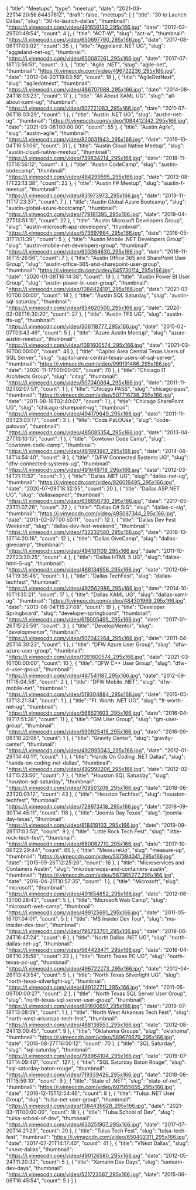 {
  "title": "Meetups",
  "type": "meetup",
  "date": "2021-03-22T14:20:56.6443761Z",
  "draft": false,
  "meetups": [
    {
      "title": "30 to Launch Dallas",
      "slug": "30-to-launch-dallas",
      "thumbnail": "https://i.vimeocdn.com/video/491656130_295x166.jpg",
      "date": "2012-02-29T01:49:54",
      "count": 4
    },
    {
      "title": "ACT-W",
      "slug": "act-w",
      "thumbnail": "https://i.vimeocdn.com/video/650697790_295x166.jpg",
      "date": "2017-08-06T17:09:02",
      "count": 35
    },
    {
      "title": "Aggieland .NET UG",
      "slug": "aggieland-net-ug",
      "thumbnail": "https://i.vimeocdn.com/video/650087261_295x166.jpg",
      "date": "2017-07-18T13:56:51",
      "count": 3
    },
    {
      "title": "Agile .NET",
      "slug": "agile-net",
      "thumbnail": "https://i.vimeocdn.com/video/496722236_295x166.jpg",
      "date": "2012-04-20T19:03:59",
      "count": 18
    },
    {
      "title": "AgileDotNext",
      "slug": "agiledotnext",
      "thumbnail": "https://i.vimeocdn.com/video/486707988_295x166.jpg",
      "date": "2014-08-24T18:03:23",
      "count": 17
    },
    {
      "title": "All About XAML UG",
      "slug": "all-about-xaml-ug",
      "thumbnail": "https://i.vimeocdn.com/video/507721083_295x166.jpg",
      "date": "2011-07-06T18:03:29",
      "count": 1
    },
    {
      "title": "Austin .NET UG",
      "slug": "austin-net-ug",
      "thumbnail": "https://i.vimeocdn.com/video/1084412342_295x166.jpg",
      "date": "2021-03-08T00:00:00",
      "count": 55
    },
    {
      "title": "Austin Agile",
      "slug": "austin-agile",
      "thumbnail": "https://i.vimeocdn.com/video/820031943_295x166.jpg",
      "date": "2019-10-04T16:51:06",
      "count": 31
    },
    {
      "title": "Austin Cloud Native Meetup",
      "slug": "austin-cloud-native-meetup",
      "thumbnail": "https://i.vimeocdn.com/video/739834214_295x166.jpg",
      "date": "2018-11-15T16:56:12",
      "count": 4
    },
    {
      "title": "Austin CodeCamp",
      "slug": "austin-codecamp",
      "thumbnail": "https://i.vimeocdn.com/video/484299595_295x166.jpg",
      "date": "2013-08-17T22:13:38",
      "count": 22
    },
    {
      "title": "Austin F# Meetup",
      "slug": "austin-f-meetup",
      "thumbnail": "https://i.vimeocdn.com/video/831973973_295x166.jpg",
      "date": "2019-11-11T17:23:37",
      "count": 7
    },
    {
      "title": "Austin Global Azure Bootcamp",
      "slug": "austin-global-azure-bootcamp",
      "thumbnail": "https://i.vimeocdn.com/video/779161395_295x166.jpg",
      "date": "2019-04-27T13:51:15",
      "count": 22
    },
    {
      "title": "Austin Microsoft Developers Group",
      "slug": "austin-microsoft-app-developers",
      "thumbnail": "https://i.vimeocdn.com/video/573697664_295x166.jpg",
      "date": "2016-05-31T11:11:39",
      "count": 5
    },
    {
      "title": "Austin Mobile .NET Developers Group",
      "slug": "austin-mobile-net-developers-group",
      "thumbnail": "https://i.vimeocdn.com/video/603364630_295x166.jpg",
      "date": "2016-11-16T15:26:56",
      "count": 7
    },
    {
      "title": "Austin Office 365 and SharePoint User Group",
      "slug": "austin-office-365-and-sharepoint-user-group",
      "thumbnail": "https://i.vimeocdn.com/video/845730114_295x166.jpg",
      "date": "2020-01-08T16:14:38",
      "count": 19
    },
    {
      "title": "Austin Power BI User Group",
      "slug": "austin-power-bi-user-group",
      "thumbnail": "https://i.vimeocdn.com/video/1084424191_295x166.jpg",
      "date": "2021-03-10T00:00:00",
      "count": 18
    },
    {
      "title": "Austin SQL Saturday",
      "slug": "austin-sql-saturday",
      "thumbnail": "https://i.vimeocdn.com/video/854620500_295x166.jpg",
      "date": "2020-02-08T16:30:20",
      "count": 27
    },
    {
      "title": "Austin TFS UG",
      "slug": "austin-tfs-ug",
      "thumbnail": "https://i.vimeocdn.com/video/506118777_295x166.jpg",
      "date": "2015-02-07T03:43:49",
      "count": 5
    },
    {
      "title": "Azure Austin Meetup",
      "slug": "azure-austin-meetup",
      "thumbnail": "https://i.vimeocdn.com/video/1091600574_295x166.jpg",
      "date": "2021-03-16T00:00:00",
      "count": 46
    },
    {
      "title": "Capitol Area Central Texas Users of SQL Server",
      "slug": "capitol-area-central-texas-users-of-sql-server",
      "thumbnail": "https://i.vimeocdn.com/video/999191466_295x166.jpg",
      "date": "2020-11-17T00:00:00",
      "count": 70
    },
    {
      "title": "Chicago IT Architects Group",
      "slug": "citag",
      "thumbnail": "https://i.vimeocdn.com/video/507040864_295x166.jpg",
      "date": "2011-11-02T02:07:51",
      "count": 1
    },
    {
      "title": "Chicago PASS",
      "slug": "chicago-pass",
      "thumbnail": "https://i.vimeocdn.com/video/507716738_295x166.jpg",
      "date": "2011-08-16T02:40:07",
      "count": 1
    },
    {
      "title": "Chicago SharePoint UG",
      "slug": "chicago-sharepoint-ug",
      "thumbnail": "https://i.vimeocdn.com/video/494179649_295x166.jpg",
      "date": "2011-11-03T23:03:17",
      "count": 3
    },
    {
      "title": "Code PaLOUsa",
      "slug": "code-palousa",
      "thumbnail": "https://i.vimeocdn.com/video/485085354_295x166.jpg",
      "date": "2013-04-27T13:10:15",
      "count": 1
    },
    {
      "title": "Cowtown Code Camp",
      "slug": "cowtown-code-camp",
      "thumbnail": "https://i.vimeocdn.com/video/481993967_295x166.jpg",
      "date": "2014-06-14T14:54:40",
      "count": 9
    },
    {
      "title": "D/FW Connected Systems UG",
      "slug": "dfw-connected-systems-ug",
      "thumbnail": "https://i.vimeocdn.com/video/491649718_295x166.jpg",
      "date": "2012-03-14T21:11:52",
      "count": 1
    },
    {
      "title": "Dallas .NET UG",
      "slug": "dallas-net-ug",
      "thumbnail": "https://i.vimeocdn.com/video/926019495_295x166.jpg",
      "date": "2020-07-09T18:32:55",
      "count": 20
    },
    {
      "title": "Dallas ASP.NET UG",
      "slug": "dallasaspnet",
      "thumbnail": "https://i.vimeocdn.com/video/636656730_295x166.jpg",
      "date": "2017-05-23T11:07:26",
      "count": 22
    },
    {
      "title": "Dallas C# SIG",
      "slug": "dallas-c-sig",
      "thumbnail": "https://i.vimeocdn.com/video/485087344_295x166.jpg",
      "date": "2013-02-07T00:50:11",
      "count": 12
    },
    {
      "title": "Dallas Dev Fest Weekend",
      "slug": "dallas-dev-fest-weekend",
      "thumbnail": "https://i.vimeocdn.com/video/732232580_295x166.jpg",
      "date": "2018-10-13T14:20:16",
      "count": 12
    },
    {
      "title": "Dallas GiveCamp",
      "slug": "dallas-givecamp",
      "thumbnail": "https://i.vimeocdn.com/video/494181109_295x166.jpg",
      "date": "2011-10-22T23:30:25",
      "count": 4
    },
    {
      "title": "Dallas HTML 5 UG",
      "slug": "dallas-html-5-ug",
      "thumbnail": "https://i.vimeocdn.com/video/488134956_295x166.jpg",
      "date": "2012-08-14T19:35:46",
      "count": 1
    },
    {
      "title": "Dallas TechFest",
      "slug": "dallas-techfest",
      "thumbnail": "https://i.vimeocdn.com/video/492562986_295x166.jpg",
      "date": "2014-10-10T11:35:21",
      "count": 17
    },
    {
      "title": "Dallas XAML UG",
      "slug": "dallas-xaml-ug",
      "thumbnail": "https://i.vimeocdn.com/video/484301969_295x166.jpg",
      "date": "2013-06-04T15:27:08",
      "count": 19
    },
    {
      "title": "Developer Springboard",
      "slug": "developer-springboard",
      "thumbnail": "https://i.vimeocdn.com/video/615005495_295x166.jpg",
      "date": "2017-01-26T15:25:59",
      "count": 3
    },
    {
      "title": "DevelopMentor",
      "slug": "developmentor",
      "thumbnail": "https://i.vimeocdn.com/video/507042264_295x166.jpg",
      "date": "2011-04-20T14:30:23",
      "count": 1
    },
    {
      "title": "DFW Azure User Group",
      "slug": "dfw-azure-user-group",
      "thumbnail": "https://i.vimeocdn.com/video/1091600574_295x166.jpg",
      "date": "2021-03-16T00:00:00",
      "count": 10
    },
    {
      "title": "DFW C++ User Group",
      "slug": "dfw-c-user-group",
      "thumbnail": "https://i.vimeocdn.com/video/487541187_295x166.jpg",
      "date": "2012-09-11T15:04:58",
      "count": 2
    },
    {
      "title": "DFW Mobile .NET",
      "slug": "dfw-mobile-net",
      "thumbnail": "https://i.vimeocdn.com/video/519304884_295x166.jpg",
      "date": "2015-05-13T13:21:34",
      "count": 1
    },
    {
      "title": "Ft. Worth .NET UG",
      "slug": "ft-worth-net-ug",
      "thumbnail": "https://i.vimeocdn.com/video/568521603_295x166.jpg",
      "date": "2016-04-19T17:51:38",
      "count": 11
    },
    {
      "title": "GM User Group",
      "slug": "gm-user-group",
      "thumbnail": "https://i.vimeocdn.com/video/590925415_295x166.jpg",
      "date": "2016-09-08T18:22:06",
      "count": 1
    },
    {
      "title": "Gravity Center",
      "slug": "gravity-center",
      "thumbnail": "https://i.vimeocdn.com/video/492995043_295x166.jpg",
      "date": "2012-01-29T14:40:11",
      "count": 1
    },
    {
      "title": "Hands On Coding .NET Dallas",
      "slug": "hands-on-coding-net-dallas",
      "thumbnail": "https://i.vimeocdn.com/video/492990206_295x166.jpg",
      "date": "2012-02-14T15:23:50",
      "count": 7
    },
    {
      "title": "Houston SQL Saturday",
      "slug": "houston-sql-saturday",
      "thumbnail": "https://i.vimeocdn.com/video/709501208_295x166.jpg",
      "date": "2018-06-23T20:01:12",
      "count": 43
    },
    {
      "title": "Houston Techfest",
      "slug": "houston-techfest",
      "thumbnail": "https://i.vimeocdn.com/video/728973418_295x166.jpg",
      "date": "2018-09-30T14:45:11",
      "count": 118
    },
    {
      "title": "Joomla Day Texas",
      "slug": "joomla-day-texas",
      "thumbnail": "https://i.vimeocdn.com/video/818419103_295x166.jpg",
      "date": "2019-09-28T17:03:52",
      "count": 9
    },
    {
      "title": "Little Rock Tech Fest",
      "slug": "little-rock-tech-fest",
      "thumbnail": "https://i.vimeocdn.com/video/660062710_295x166.jpg",
      "date": "2017-10-06T22:29:44",
      "count": 65
    },
    {
      "title": "MeasureUp",
      "slug": "measure-up",
      "thumbnail": "https://i.vimeocdn.com/video/537394041_295x166.jpg",
      "date": "2015-09-26T12:25:26",
      "count": 16
    },
    {
      "title": "Microservices and Containers Austin",
      "slug": "microservices-and-containers-austin",
      "thumbnail": "https://i.vimeocdn.com/video/567365277_295x166.jpg",
      "date": "2016-04-21T10:57:35",
      "count": 1
    },
    {
      "title": "Microsoft",
      "slug": "microsoft",
      "thumbnail": "https://i.vimeocdn.com/video/491654852_295x166.jpg",
      "date": "2012-06-13T00:28:43",
      "count": 5
    },
    {
      "title": "Microsoft Web Camp",
      "slug": "microsoft-web-camp",
      "thumbnail": "https://i.vimeocdn.com/video/499125691_295x166.jpg",
      "date": "2011-05-16T01:04:01",
      "count": 5
    },
    {
      "title": "MS Insider Dev Tour",
      "slug": "ms-insider-dev-tour",
      "thumbnail": "https://i.vimeocdn.com/video/796753701_295x166.jpg",
      "date": "2019-06-24T16:47:24",
      "count": 6
    },
    {
      "title": "North Dallas .NET UG",
      "slug": "north-dallas-net-ug",
      "thumbnail": "https://i.vimeocdn.com/video/564428471_295x166.jpg",
      "date": "2016-04-06T10:25:59",
      "count": 23
    },
    {
      "title": "North Texas PC UG",
      "slug": "north-texas-pc-ug",
      "thumbnail": "https://i.vimeocdn.com/video/496722273_295x166.jpg",
      "date": "2012-04-28T13:43:54",
      "count": 5
    },
    {
      "title": "North Texas Silverlight UG",
      "slug": "north-texas-silverlight-ug",
      "thumbnail": "https://i.vimeocdn.com/video/499122711_295x166.jpg",
      "date": "2011-05-09T00:00:27",
      "count": 2
    },
    {
      "title": "North Texas SQL Server User Group",
      "slug": "north-texas-sql-server-user-group",
      "thumbnail": "https://i.vimeocdn.com/video/801600697_295x166.jpg",
      "date": "2019-07-18T13:08:59",
      "count": 1
    },
    {
      "title": "North West Arkansas Tech Fest",
      "slug": "north-west-arkansas-tech-fest",
      "thumbnail": "https://i.vimeocdn.com/video/488138553_295x166.jpg",
      "date": "2012-08-24T13:00:45",
      "count": 9
    },
    {
      "title": "Oklahoma Groups",
      "slug": "oklahoma",
      "thumbnail": "https://i.vimeocdn.com/video/589679679_295x166.jpg",
      "date": "2016-08-27T16:00:12",
      "count": 70
    },
    {
      "title": "SQL Saturday",
      "slug": "sql-saturday",
      "thumbnail": "https://i.vimeocdn.com/video/798964104_295x166.jpg",
      "date": "2019-07-13T14:09:40",
      "count": 127
    },
    {
      "title": "SQL Saturday Baton Rouge",
      "slug": "sql-saturday-baton-rouge",
      "thumbnail": "https://i.vimeocdn.com/video/719339426_295x166.jpg",
      "date": "2018-08-11T15:59:10",
      "count": 9
    },
    {
      "title": "State of .NET",
      "slug": "state-of-net",
      "thumbnail": "https://i.vimeocdn.com/video/607955655_295x166.jpg",
      "date": "2016-12-15T12:54:46",
      "count": 8
    },
    {
      "title": "Tulsa .NET User Group",
      "slug": "tulsa-net-user-group",
      "thumbnail": "https://i.vimeocdn.com/video/1084436628_295x166.jpg",
      "date": "2021-03-11T00:00:00",
      "count": 18
    },
    {
      "title": "Tulsa School of Dev",
      "slug": "tulsa-school-of-dev",
      "thumbnail": "https://i.vimeocdn.com/video/650251907_295x166.jpg",
      "date": "2017-07-20T14:21:23",
      "count": 20
    },
    {
      "title": "Tulsa Tech Fest",
      "slug": "tulsa-tech-fest",
      "thumbnail": "https://i.vimeocdn.com/video/650402311_295x166.jpg",
      "date": "2017-07-21T14:17:40",
      "count": 41
    },
    {
      "title": "VNext Dallas",
      "slug": "vnext-dallas",
      "thumbnail": "https://i.vimeocdn.com/video/490126580_295x166.jpg",
      "date": "2012-05-24T11:20:32",
      "count": 5
    },
    {
      "title": "Xamarin Dev Days",
      "slug": "xamarin-dev-days",
      "thumbnail": "https://i.vimeocdn.com/video/521723567_295x166.jpg",
      "date": "2015-06-06T16:45:54",
      "count": 5
    }
  ]
}